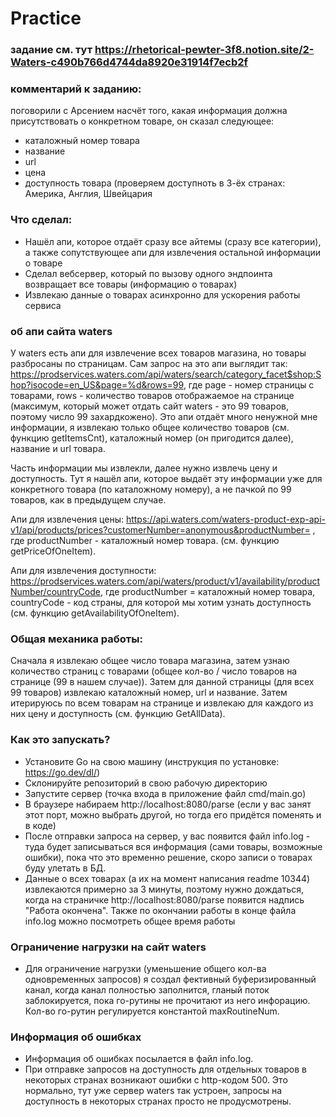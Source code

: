 # Practice

### задание см. тут https://rhetorical-pewter-3f8.notion.site/2-Waters-c490b766d4744da8920e31914f7ecb2f

### комментарий к заданию:
поговорили с Арсением насчёт того, какая информация должна присутствовать о конкретном товаре, он сказал следующее:
- каталожный номер товара
- название
- url
- цена
- доступность товара (проверяем доступноть в 3-ёх странах: Америка, Англия, Швейцария

### Что сделал:
- Нашёл апи, которое отдаёт сразу все айтемы (сразу все категории), а также сопутствующее апи для извлечения остальной информации о товаре
- Сделал вебсервер, который по вызову одного эндпоинта возвращает все товары (информацию о товарах)
- Извлекаю данные о товарах асинхронно для ускорения работы сервиса


### об апи сайта waters
У waters есть апи для извлечение всех товаров магазина, но товары разбросаны по страницам. Сам запрос на это апи выглядит так: https://prodservices.waters.com/api/waters/search/category_facet$shop:Shop?isocode=en_US&page=%d&rows=99, где
page - номер страницы с товарами, rows - количество товаров отображаемое на странице (максимум, который может отдать сайт waters - это 99 товаров, поэтому число 99 захардкожено). Это апи отдаёт много ненужной мне информации, я извлекаю только общее количество товаров (см. функцию getItemsCnt), каталожный номер (он пригодится далее), название и url товара. 

Часть информации мы извлекли, далее нужно извлечь цену и доступность. Тут я нашёл апи, которое выдаёт эту информации уже для конкретного товара (по каталожному номеру), а не пачкой по 99 товаров, как в предыдущем случае.

Апи для извлечения цены: https://api.waters.com/waters-product-exp-api-v1/api/products/prices?customerNumber=anonymous&productNumber= , где productNumber - каталожный номер товара. (см. функцию getPriceOfOneItem).

Апи для извлечения доступности: https://prodservices.waters.com/api/waters/product/v1/availability/productNumber/countryCode, где productNumber = каталожный номер товара, countryCode - код страны, для которой мы хотим узнать доступность (см. функцию getAvailabilityOfOneItem).

### Общая механика работы:
Сначала я извлекаю общее число товара магазина, затем узнаю количество страниц с товарами (общее кол-во / число товаров на странице (99 в нашем случае)).
Затем для данной страницы (для всех 99  товаров) извлекаю каталожный номер, url и название. Затем итерируюсь по всем товарам на странице и извлекаю для каждого из них цену и доступность (см. функцию GetAllData).

### Как это запускать?
- Установите Go на свою машину (инструкция по установке: https://go.dev/dl/)
- Склонируйте репозиторий в свою рабочую директорию
- Запустите сервер (точка входа в приложение файл cmd/main.go)
- В браузере набираем http://localhost:8080/parse (если у вас занят этот порт, можно выбрать другой, но тогда его придётся поменять и в коде)
- После отправки запроса на сервер, у вас появится файл info.log - туда будет записываться вся информация (сами товары, возможные ошибки), пока что это временно решение, скоро записи о товарах буду улетать в БД.
- Данные о всех товарах (а их на момент написания readme 10344) извлекаются примерно за 3 минуты, поэтому нужно дождаться, когда на страничке http://localhost:8080/parse появится надпись "Работа окончена". Также по окончании работы в конце файла info.log можно посмотреть общее время работы

### Ограничение нагрузки на сайт waters
- Для ограничение нагрузки (уменьшение общего кол-ва одновременных запросов) я создал фективный буферизированный канал, когда канал полностью заполнится, гланый поток заблокируется, пока го-рутины не прочитают из него инфорацию. Кол-во го-рутин регулируется константой maxRoutineNum.

### Информация об ошибках
- Информация об ошибках посылается в файл info.log.
- При отправке запросов на доступность для отдельных товаров в некоторых странах возникают ошибки с http-кодом 500. Это нормально, тут уже сервер waters так устроен, запросы на доступность в некоторых странах просто не продусмотрены. 
